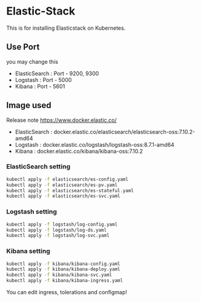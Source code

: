 # Elastic-Stack
This is for installing Elasticstack on Kubernetes.

## Use Port
you may change this
- ElasticSearch : Port - 9200, 9300
- Logstash : Port - 5000
- Kibana : Port - 5601 

## Image used
Release note
https://www.docker.elastic.co/
- ElasticSearch : docker.elastic.co/elasticsearch/elasticsearch-oss:7.10.2-amd64
- Logstash : docker.elastic.co/logstash/logstash-oss:8.7.1-amd64
- Kibana : docker.elastic.co/kibana/kibana-oss:7.10.2

### ElasticSearch setting
```bash
kubectl apply -f elasticsearch/es-config.yaml
kubectl apply -f elasticsearch/es-pv.yaml
kubectl apply -f elasticsearch/es-stateful.yaml
kubectl apply -f elasticsearch/es-svc.yaml
```

### Logstash setting
```bash
kubectl apply -f logstash/log-config.yaml
kubectl apply -f logstash/log-ds.yaml
kubectl apply -f logstash/log-svc.yaml
```

### Kibana setting
```bash
kubectl apply -f kibana/kibana-config.yaml
kubectl apply -f kibana/kibana-deploy.yaml
kubectl apply -f kibana/kibana-svc.yaml
kubectl apply -f kibana/kibana-ingress.yaml
```

You can edit ingress, tolerations and configmap!
